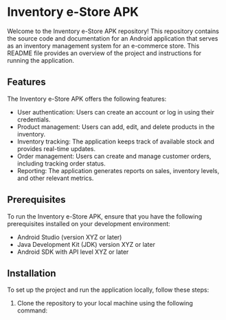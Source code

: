 # Inventory e-Store APK

Welcome to the Inventory e-Store APK repository! This repository contains the source code and documentation for an Android application that serves as an inventory management system for an e-commerce store. This README file provides an overview of the project and instructions for running the application.

## Features

The Inventory e-Store APK offers the following features:

- User authentication: Users can create an account or log in using their credentials.
- Product management: Users can add, edit, and delete products in the inventory.
- Inventory tracking: The application keeps track of available stock and provides real-time updates.
- Order management: Users can create and manage customer orders, including tracking order status.
- Reporting: The application generates reports on sales, inventory levels, and other relevant metrics.

## Prerequisites

To run the Inventory e-Store APK, ensure that you have the following prerequisites installed on your development environment:

- Android Studio (version XYZ or later)
- Java Development Kit (JDK) version XYZ or later
- Android SDK with API level XYZ or later

## Installation

To set up the project and run the application locally, follow these steps:

1. Clone the repository to your local machine using the following command:

